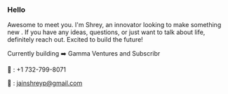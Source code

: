 ### Hello 

Awesome to meet you. I'm Shrey, an innovator looking to make something new . If you have any ideas, questions, or just want to talk about life, definitely reach out. Excited to build the future!

Currently building ➡️ Gamma Ventures and Subscribr

📲   : +1 732-799-8071

📧  : jainshreyp@gmail.com
<!--
**sjain23/sjain23** is a ✨ _special_ ✨ repository because its `README.md` (this file) appears on your GitHub profile.
-->
